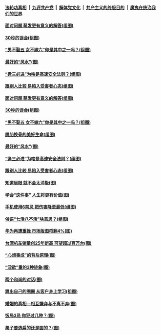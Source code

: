 

####  [法轮功真相](../../../../basic/blob/master/README.md?t=12010602) &nbsp;|&nbsp; [九评共产党](../../../../9ping.md/blob/master/README.md?t=12010602) &nbsp;|&nbsp; [解体党文化](../../../../jtdwh.md/blob/master/README.md?t=12010602)  &nbsp;|&nbsp; [共产主义的终极目的](../../../../gczydzjmd.md/blob/master/README.md?t=12010602) &nbsp;|&nbsp; [魔鬼在统治我们的世界](../../../../mgztzwmdsj.md/blob/master/README.md?t=12010602) 

#### [面对问题 萌发更有意义的解答(组图)](../pages/p8/954237.md?t=12010602) 

#### [30秒的误会(组图)](../pages/p8/953883.md?t=12010602) 

#### [“男不娶五 女不嫁六”你是其中之一吗？(组图)](../pages/p8/954145.md?t=12010602) 

#### [最好的“风水”(图)](../pages/p8/953674.md?t=12010602) 

#### [“逢三必进”为啥是高速安全法则？(组图)](../pages/p8/954128.md?t=12010602) 

#### [跟别人比较 易陷入受害者心态(组图)](../pages/p8/954081.md?t=12010602) 

#### [面对问题 萌发更有意义的解答(组图)](../pages/p8/954237.md?t=12010602) 

#### [30秒的误会(组图)](../pages/p8/953883.md?t=12010602) 

#### [“男不娶五 女不嫁六”你是其中之一吗？(组图)](../pages/p8/954145.md?t=12010602) 

#### [脱胎换骨的美好生命(组图)](../pages/p8/953624.md?t=12010602) 

#### [最好的“风水”(图)](../pages/p8/953674.md?t=12010602) 

#### [“逢三必进”为啥是高速安全法则？(组图)](../pages/p8/954128.md?t=12010602) 

#### [跟别人比较 易陷入受害者心态(组图)](../pages/p8/954081.md?t=12010602) 

#### [知道局限 就不会太消极(图)](../pages/p8/954061.md?t=12010602) 

#### [学会“这件事” 人生将更有价值(图)](../pages/p8/954057.md?t=12010602) 

#### [手机使用6禁忌 把伤害降至最低(组图)](../pages/p8/954035.md?t=12010602) 

#### [俗语“七活八不活”啥意思？(组图)](../pages/p8/954017.md?t=12010602) 

#### [华为再遭重挫 市场版图将剩4%(图)](../pages/p8/953954.md?t=12010602) 

#### [台湾机车销量创25年新高 可望超过百万台(图)](../pages/p8/953959.md?t=12010602) 

#### [“心想事成”的背后原理(图)](../pages/p8/953933.md?t=12010602) 

#### [“淫欲”重的3种迹象(图)](../pages/p8/953915.md?t=12010602) 

#### [两个和尚的对话(图)](../pages/p8/953667.md?t=12010602) 

#### [跳出自己的圈圈 从客户身上学习(组图)](../pages/p8/953841.md?t=12010602) 

#### [婚姻的真相—相互嫌弃与不离不弃(图)](../pages/p8/953823.md?t=12010602) 

#### [饭局3忌 你犯过几种？(图)](../pages/p8/953736.md?t=12010602) 

#### [栗子要选扁的还是圆的？(图)](../pages/p8/953657.md?t=12010602) 

